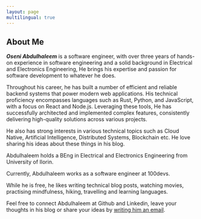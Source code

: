 ```yaml
---
layout: page
multilingual: true
---
```


## About Me

**_Oseni Abdulhaleem_** is a software engineer, with over three years of hands-on experience in software engineering and a solid background in Electrical and Electronics Engineering, He brings his expertise and passion for software development to whatever he does.

Throughout his career, he has built a number of efficient and reliable backend systems that power modern web applications. His technical proficiency encompasses languages such as Rust, Python, and JavaScript, with a focus on React and Node.js. Leveraging these tools, He has successfully architected and implemented complex features, consistently delivering high-quality solutions across various projects.

He also has strong interests in various technical topics such as Cloud Native, Artificial Intelligence, Distributed Systems, Blockchain etc. He love sharing his ideas about these things in his blog.

Abdulhaleem holds a BEng in Electrical and Electronics Engineering from University of Ilorin.

Currently, Abdulhaleem works as a software engineer at 100devs.

While he is free, he likes writing technical blog posts, watching movies, practising mindfulness, hiking, travelling and learning languages.

Feel free to connect Abdulhaleem at Github and Linkedin, leave your thoughts in his blog or share your ideas by [writing him an email](mailto:oseniabdulhaleem[at]gmail.com).
